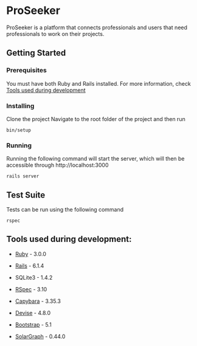 # ProSeeker

ProSeeker is a platform that connects professionals and users that need professionals to work on their projects.

## Getting Started

### Prerequisites

You must have both Ruby and Rails installed. For more information, check [Tools used during development](#Tools-used-during-development:)

### Installing

Clone the project
Navigate to the root folder of the project and then run
```
bin/setup
```

### Running

Running the following command will start the server, which will then be accessible through http://localhost:3000
```
rails server
```

## Test Suite

Tests can be run using the following command
```
rspec
```

## Tools used during development:

- [Ruby](https://github.com/ruby/ruby) - 3.0.0

- [Rails](https://github.com/rails/rails) - 6.1.4

- SQLite3 - 1.4.2

- [RSpec](https://github.com/rspec/rspec-rails) - 3.10

- [Capybara](https://github.com/teamcapybara/capybara) - 3.35.3

- [Devise](https://github.com/heartcombo/devise) - 4.8.0

- [Bootstrap](https://github.com/twbs/bootstrap) - 5.1

- [SolarGraph](https://github.com/castwide/solargraph) - 0.44.0
